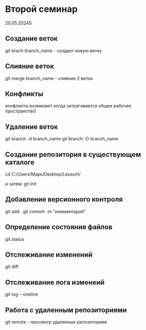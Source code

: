 
# Второй семинар
20.05.2024S

## Создание веток
git brach branch_name - создает новую ветку

## Слияние веток
git merge branch_name - слияние 2 веток

## Конфликты
конфликты возникают когда затрагивается общее рабочее пространство!
## Удаление веток
git branch -d branch_name
git branch -D branch_name

## Создание репозитория в существующем каталоге
cd C:/Users/Марк/Desktop/Lesson1/

и затем: git init

## Добавление версионного контроля

git add .
git commit -m "комментарий"

## Определение состояния файлов
git status

## Отслеживание изменений
git diff

## Отслеживание лога изменеий
git log --oneline

## Работа с удаленным репозиториями
git remote - просмотр удаленных репозиториев
